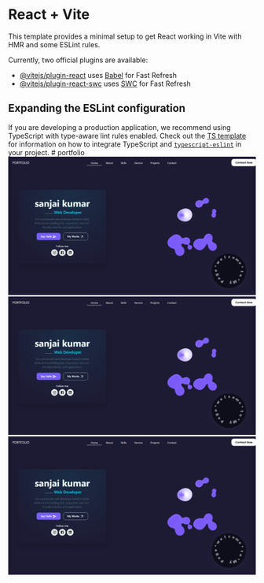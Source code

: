 # React + Vite

This template provides a minimal setup to get React working in Vite with HMR and some ESLint rules.

Currently, two official plugins are available:

- [@vitejs/plugin-react](https://github.com/vitejs/vite-plugin-react/blob/main/packages/plugin-react) uses [Babel](https://babeljs.io/) for Fast Refresh
- [@vitejs/plugin-react-swc](https://github.com/vitejs/vite-plugin-react/blob/main/packages/plugin-react-swc) uses [SWC](https://swc.rs/) for Fast Refresh

## Expanding the ESLint configuration

If you are developing a production application, we recommend using TypeScript with type-aware lint rules enabled. Check out the [TS template](https://github.com/vitejs/vite/tree/main/packages/create-vite/template-react-ts) for information on how to integrate TypeScript and [`typescript-eslint`](https://typescript-eslint.io) in your project.
#   p o r t f o l i o 
 
 
![My sample photo](https://github.com/stackDeveloper95/portfolio/blob/main/Screenshot%202025-05-10%20210711.png?raw=true)
![Test Image](https://github.com/stackDeveloper95/portfolio/blob/main/Screenshot%202025-05-10%20210711.png?raw=true)
![Alt Image](https://github.com/stackDeveloper95/portfolio/blob/main/Screenshot%202025-05-10%20210711.png?raw=true)






